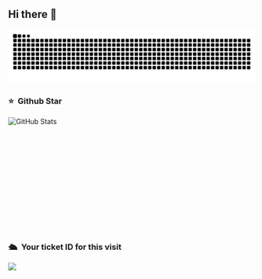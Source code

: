## Hi there 👋

<!--
**michaelchern/michaelchern** is a ✨ _special_ ✨ repository because its `README.md` (this file) appears on your GitHub profile.

Here are some ideas to get you started:

- 🔭 I’m currently working on ...
- 🌱 I’m currently learning ...
- 👯 I’m looking to collaborate on ...
- 🤔 I’m looking for help with ...
- 💬 Ask me about ...
- 📫 How to reach me: ...
- 😄 Pronouns: ...
- ⚡ Fun fact: ...
-->

<picture>
  <source media="(prefers-color-scheme: dark)" srcset="https://raw.githubusercontent.com/michaelchern/michaelchern/output/github-contribution-grid-snake-dark.svg">
  <source media="(prefers-color-scheme: light)" srcset="https://raw.githubusercontent.com/michaelchern/michaelchern/output/github-contribution-grid-snake.svg">
  <img alt="github contribution grid snake animation" src="https://raw.githubusercontent.com/michaelchern/michaelchern/output/github-contribution-grid-snake.svg">
</picture>

### ⭐️ &nbsp;Github Star

<div style="width:100%;display:flex;justify-contens:space-betweem">
      <img width="550px" height="230px"  alt="GitHub Stats" src="https://github-readme-stats.vercel.app/api?username=michaelchern&count_private=true&show_icons=true"/>
</div>

### 🛳 &nbsp;Your ticket ID for this visit
<img src="https://profile-counter.glitch.me/michaelchern/count.svg" />
